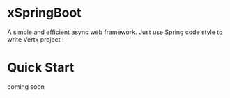 # xSpringBoot
A simple and efficient async web framework. Just use Spring code style to write Vertx project !


# Quick Start
coming soon

